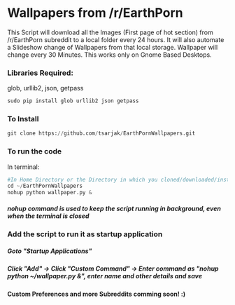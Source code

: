 # Wallpapers from /r/EarthPorn

This Script will download all the Images (First page of hot section) from /r/EarthPorn subreddit to a local folder every 24 hours.
It will also automate a Slideshow change of Wallpapers from that local storage. Wallpaper will change every 30 Minutes.
This works only on Gnome Based Desktops.

### Libraries Required:
glob, urllib2, json, getpass
```python
sudo pip install glob urllib2 json getpass
```
### To Install
```python
git clone https://github.com/tsarjak/EarthPornWallpapers.git
```


### To run the code
In terminal:
```python
#In Home Directory or the Directory in which you cloned/downloaded/installed the script
cd ~/EarthPornWallpapers
nohup python wallpaper.py &
```
##### nohup command is used to keep the script running in background, even when the terminal is closed

### Add the script to run it as startup application

##### Goto "Startup Applications"
##### Click "Add" -> Click "Custom Command" -> Enter command as "nohup python ~/wallpaper.py &", enter name and other details and save


#### Custom Preferences and more Subreddits comming soon! :)
